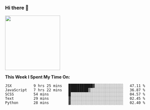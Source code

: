 ### Hi there 👋

<!--
**nestor22/nestor22** is a ✨ _special_ ✨ repository because its `README.md` (this file) appears on your GitHub profile.

Here are some ideas to get you started:

- 🔭 I’m currently working on ...
- 🌱 I’m currently learning ...
- 👯 I’m looking to collaborate on ...
- 🤔 I’m looking for help with ...
- 💬 Ask me about ...
- 📫 How to reach me: ...
- 😄 Pronouns: ...
- ⚡ Fun fact: ...
-->


<img height="180em" src="https://github-readme-stats.vercel.app/api?username=nestor22&show_icons=true&hide_border=true&&count_private=true&include_all_commits=true" />

**This Week I Spent My Time On:**
<!--START_SECTION:waka-->
```text
JSX          9 hrs 25 mins   ███████████▓░░░░░░░░░░░░░   47.11 % 
JavaScript   7 hrs 22 mins   █████████▒░░░░░░░░░░░░░░░   36.87 % 
SCSS         54 mins         █░░░░░░░░░░░░░░░░░░░░░░░░   04.57 % 
Text         29 mins         ▓░░░░░░░░░░░░░░░░░░░░░░░░   02.45 % 
Python       28 mins         ▓░░░░░░░░░░░░░░░░░░░░░░░░   02.40 % 
```
<!--END_SECTION:waka-->



